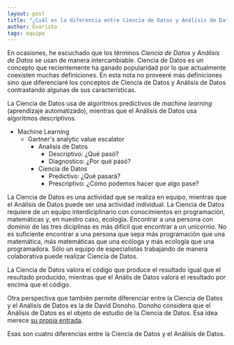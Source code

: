 ```yaml
---
layout: post
title: "¿Cuál es la diferencia entre Ciencia de Datos y Análisis de Datos?"
author: Evaristo
tags: equipo
---
```


En ocasiones, he escuchado que los términos _Ciencia de Datos_ y _Análisis de Datos_ se usan de
manera intercambiable. Ciencia de Datos es un concepto que recientemente ha ganado popularidad por
lo que actualmente coexisten muchas definiciones. En esta nota no proveeré más definiciones sino que
diferenciaré los conceptos de Ciencia de Datos y Análisis de Datos contrastando algunas de sus
características.

La Ciencia de Datos usa de algoritmos predictivos de _machine learning_ (aprendizaje automatizado),
mientras que el Análisis de Datos usa algoritmos descriptivos.

- Machine Learning
    - Gartner's analytic value escalator
        - Analisis de Datos
            - Descriptivo: ¿Qué pasó?
            - Diagnostico: ¿Por qué pasó?
        - Ciencia de Datos
            - Predictivo: ¿Qué pasará?
            - Prescriptivo: ¿Cómo podemos hacer que algo pase?

La Ciencia de Datos es una actividad que se realiza en equipo, mientras que el Análisis de Datos
puede ser una actividad individual. La Ciencia de Datos requiere de un equipo interdiciplinario con
conocimientos en programación, matemáticas y, en nuestro caso, ecología. Encontrar a una persona con
dominio de las tres diciplinas es más difícil que encontrar a un unicornio. No es suficiente
encontrar a una persona que sepa más programación que una matemática, más matemáticas que una
ecóloga y más ecología que una programadora. Sólo un equipo de especialistas trabajando de manera
colaborativa puede realizar Ciencia de Datos.

La Ciencia de Datos valora el código que produce el resultado igual que el resultado producido,
mientras que el Anális de Datos valora el resultado por encima que el código.

Otra perspectiva que también permite diferenciar entre la Ciencia de Datos y el Análisis de Datos es
la de David Donoho. Donoho considera que el Análisis de Datos es el objeto de estudio de la Ciencia
de Datos. Esa idea merece [su propia entrada](#).

Esas son cuatro diferencias entre la Ciencia de Datos y el Análisis de Datos.
